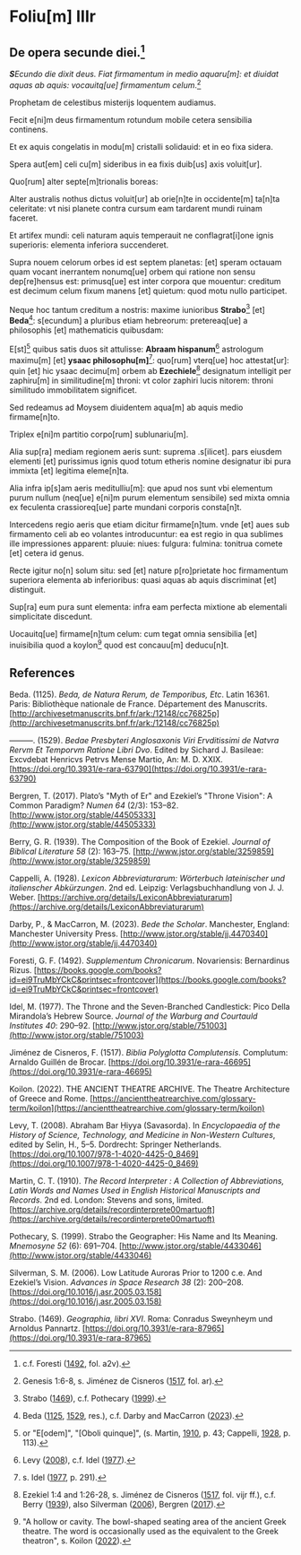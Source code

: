 # Foliu[m] IIIr

## De opera secunde diei.[^1]

***S**Ecundo die dixit deus. 
Fiat firmamentum in medio aquaru[m]: et diuidat aquas ab aquis: vocauitq[ue] firmamentum celum*.[^2]

Prophetam de celestibus misterijs loquentem audiamus.

Fecit e[ni]m deus firmamentum rotundum mobile cetera sensibilia continens.

Et ex aquis congelatis in modu[m] cristalli solidauid: et in eo fixa sidera.

Spera aut[em] celi cu[m] sideribus in ea fixis duib[us] axis voluit[ur].

Quo[rum] alter septe[m]trionalis boreas:

Alter australis nothus dictus voluit[ur] ab orie[n]te in occidente[m] ta[n]ta celeritate: vt nisi planete contra cursum eam tardarent mundi ruinam faceret.

Et artifex mundi: celi naturam aquis temperauit ne conflagrat[i]one ignis superioris: elementa inferiora succenderet.

Supra nouem celorum orbes id est septem planetas: [et] speram octauam quam vocant inerrantem nonumq[ue] orbem qui ratione non sensu dep[re]hensus est: primusq[ue] est inter corpora que mouentur: creditum est decimum celum fixum manens [et] quietum: quod motu nullo participet.

Neque hoc tantum creditum a nostris: maxime iunioribus **Strabo**[^3] [et] **Beda**[^4]: s[ecundum] a pluribus etiam hebreorum: pretereaq[ue] a philosophis [et] mathematicis quibusdam: 

E[st][^5] quibus satis duos sit attulisse: **Abraam hispanum**[^6] astrologum maximu[m] [et] **ysaac philosophu[m]**[^7]: quo[rum] vterq[ue] hoc attestat[ur]: quin [et] hic ysaac decimu[m] orbem ab **Ezechiele**[^8] designatum intelligit per zaphiru[m] in similitudine[m] throni: vt color zaphiri lucis nitorem: throni similitudo immobilitatem significet.

Sed redeamus ad Moysem diuidentem aqua[m] ab aquis medio firmame[n]to.

Triplex e[ni]m partitio corpo[rum] sublunariu[m].

Alia sup[ra] mediam regionem aeris sunt: suprema .s[ilicet]. pars eiusdem elementi [et] purissimus ignis quod totum etheris nomine designatur ibi pura immixta [et] legitima eleme[n]ta.

Alia infra ip[s]am aeris meditulliu[m]: que apud nos sunt vbi elementum purum nullum (neq[ue] e[ni]m purum elementum sensibile) sed mixta omnia ex feculenta crassioreq[ue] parte mundani corporis consta[n]t.

Intercedens regio aeris que etiam dicitur firmame[n]tum. vnde [et] aues sub firmamento celi ab eo volantes introducuntur: ea est regio in qua sublimes ille impressiones apparent: pluuie: niues: fulgura: fulmina: tonitrua comete [et] cetera id genus.

Recte igitur no[n] solum situ: sed [et] nature p[ro]prietate hoc firmamentum superiora elementa ab inferioribus: quasi aquas ab aquis discriminat [et] distinguit.

Sup[ra] eum pura sunt elementa: infra eam perfecta mixtione ab elementali simplicitate discedunt.

Uocauitq[ue] firmame[n]tum celum: cum tegat omnia sensibilia [et] inuisibilia quod a koylon[^9] quod est concauu[m] deducu[n]t.


[^1]: c.f. Foresti ([1492](https://books.google.com/books?id=ei9TruMbYCkC&printsec=frontcover), fol. a2v).  
[^2]: Genesis 1:6-8, s. Jiménez de Cisneros ([1517](), fol. ar).   
[^3]: Strabo ([1469](https://doi.org/10.3931/e-rara-87965)), c.f. Pothecary ([1999](http://www.jstor.org/stable/4433046)).  
[^4]: Beda ([1125](http://archivesetmanuscrits.bnf.fr/ark:/12148/cc76825p), [1529](https://doi.org/10.3931/e-rara-63790), res.), c.f. Darby and MacCarron ([2023](http://www.jstor.org/stable/jj.4470340)).  
[^5]: or "E[odem]", "[Oboli quinque]", (s. Martin, [1910](https://archive.org/details/recordinterprete00martuoft), p. 43; Cappelli, [1928](https://archive.org/details/LexiconAbbreviaturarum), p. 113).  
[^6]: Levy ([2008](https://doi.org/10.1007/978-1-4020-4425-0_8469)), c.f. Idel ([1977]()).  
[^7]: s. Idel ([1977](http://www.jstor.org/stable/751003), p. 291).  
[^8]: Ezekiel 1:4 and 1:26-28, s. Jiménez de Cisneros ([1517](https://doi.org/10.3931/e-rara-46695), fol. vijr ff.), c.f. Berry ([1939](http://www.jstor.org/stable/3259859)), also Silverman ([2006](https://doi.org/10.1016/j.asr.2005.03.158)), Bergren ([2017](http://www.jstor.org/stable/44505333)).  
[^9]: "A hollow or cavity. The bowl-shaped seating area of the ancient Greek theatre. The word is occasionally used as the equivalent to the Greek theatron", s. Koilon ([2022](https://ancienttheatrearchive.com/glossary-term/koilon)).

## References

Beda. (1125). *Beda, de Natura Rerum, de Temporibus, Etc*. Latin 16361. Paris: Bibliothèque nationale de France. Département des Manuscrits. [http://archivesetmanuscrits.bnf.fr/ark:/12148/cc76825p](http://archivesetmanuscrits.bnf.fr/ark:/12148/cc76825p)

———. (1529). *Bedae Presbyteri Anglosaxonis Viri Ervditissimi de Natvra Rervm Et Temporvm Ratione Libri Dvo*. Edited by Sichard J. Basileae: Excvdebat Henricvs Petrvs Mense Martio, An: M. D. XXIX. [https://doi.org/10.3931/e-rara-63790](https://doi.org/10.3931/e-rara-63790)

Bergren, T. (2017). Plato’s "Myth of Er" and Ezekiel’s "Throne Vision": A Common Paradigm? *Numen 64* (2/3): 153–82. [http://www.jstor.org/stable/44505333](http://www.jstor.org/stable/44505333)

Berry, G. R. (1939). The Composition of the Book of Ezekiel. *Journal of Biblical Literature 58* (2): 163–75. [http://www.jstor.org/stable/3259859](http://www.jstor.org/stable/3259859)

Cappelli, A. (1928). *Lexicon Abbreviaturarum: Wörterbuch lateinischer und italienscher Abkürzungen*. 2nd ed. Leipzig: Verlagsbuchhandlung von J. J. Weber. [https://archive.org/details/LexiconAbbreviaturarum](https://archive.org/details/LexiconAbbreviaturarum)

Darby, P., & MacCarron, M. (2023). *Bede the Scholar*. Manchester, England: Manchester University Press. [http://www.jstor.org/stable/jj.4470340](http://www.jstor.org/stable/jj.4470340)

Foresti, G. F. (1492). *Supplementum Chronicarum*. Novariensis: Bernardinus Rizus. [https://books.google.com/books?id=ei9TruMbYCkC&printsec=frontcover](https://books.google.com/books?id=ei9TruMbYCkC&printsec=frontcover)

Idel, M. (1977). The Throne and the Seven-Branched Candlestick: Pico Della Mirandola’s Hebrew Source. *Journal of the Warburg and Courtauld Institutes 40*: 290–92. [http://www.jstor.org/stable/751003](http://www.jstor.org/stable/751003)

Jiménez de Cisneros, F. (1517). *Biblia Polyglotta Complutensis*. Complutum: Arnaldo Guillén de Brocar. [https://doi.org/10.3931/e-rara-46695](https://doi.org/10.3931/e-rara-46695)

Koilon. (2022). THE ANCIENT THEATRE ARCHIVE. The Theatre Architecture of Greece and Rome. [https://ancienttheatrearchive.com/glossary-term/koilon](https://ancienttheatrearchive.com/glossary-term/koilon)

Levy, T. (2008). Abraham Bar Ḥiyya (Savasorda). In *Encyclopaedia of the History of Science, Technology, and Medicine in Non-Western Cultures*, edited by Selin, H., 5–5. Dordrecht: Springer Netherlands. [https://doi.org/10.1007/978-1-4020-4425-0_8469](https://doi.org/10.1007/978-1-4020-4425-0_8469)

Martin, C. T. (1910). *The Record Interpreter : A Collection of Abbreviations, Latin Words and Names Used in English Historical Manuscripts and Records*. 2nd ed. London: Stevens and sons, limited. [https://archive.org/details/recordinterprete00martuoft](https://archive.org/details/recordinterprete00martuoft)

Pothecary, S. (1999). Strabo the Geographer: His Name and Its Meaning. *Mnemosyne 52* (6): 691–704. [http://www.jstor.org/stable/4433046](http://www.jstor.org/stable/4433046)

Silverman, S. M. (2006). Low Latitude Auroras Prior to 1200 c.e. And Ezekiel’s Vision. *Advances in Space Research 38* (2): 200–208. [https://doi.org/10.1016/j.asr.2005.03.158](https://doi.org/10.1016/j.asr.2005.03.158)

Strabo. (1469). *Geographia, libri XVI*. Roma: Conradus Sweynheym und Arnoldus Pannartz. [https://doi.org/10.3931/e-rara-87965](https://doi.org/10.3931/e-rara-87965)
